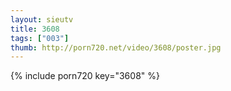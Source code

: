 ```yaml
--- 
layout: sieutv
title: 3608
tags: ["003"]
thumb: http://porn720.net/video/3608/poster.jpg
---
```

{% include porn720 key="3608" %} 

